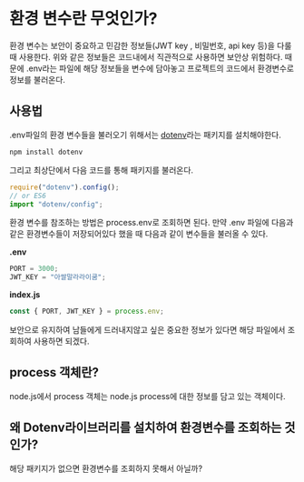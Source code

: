# 환경 변수란 무엇인가?

환경 변수는 보안이 중요하고 민감한 정보들(JWT key , 비밀번호, api key 등)을 다룰 때 사용한다.
위와 같은 정보들은 코드내에서 직관적으로 사용하면 보안상 위험하다.
때문에 .env라는 파일에 해당 정보들을 변수에 담아놓고 프로젝트의 코드에서 환경변수로 정보를 불러온다.

## 사용법

.env파일의 환경 변수들을 불러오기 위해서는 [dotenv](https://www.npmjs.com/package/dotenv)라는 패키지를 설치해야한다.

`npm install dotenv`

그리고 최상단에서 다음 코드를 통해 패키지를 불러온다.

```js
require("dotenv").config();
// or ES6
import "dotenv/config";
```

환경 변수를 참조하는 방법은 process.env로 조회하면 된다.
만약 .env 파일에 다음과 같은 환경변수들이 저장되어있다 했을 때 다음과 같이 변수들을 불러올 수 있다.

**.env**

```js
PORT = 3000;
JWT_KEY = "아쌀말라라이쿰";
```

**index.js**

```js
const { PORT, JWT_KEY } = process.env;
```

보안으로 유지하여 남들에게 드러내지않고 싶은 중요한 정보가 있다면 해당 파일에서 조회하여 사용하면 되겠다.

## process 객체란?

node.js에서 process 객체는 node.js process에 대한 정보를 담고 있는 객체이다.

## 왜 Dotenv라이브러리를 설치하여 환경변수를 조회하는 것인가?

해당 패키지가 없으면 환경변수를 조회하지 못해서 아닐까?
